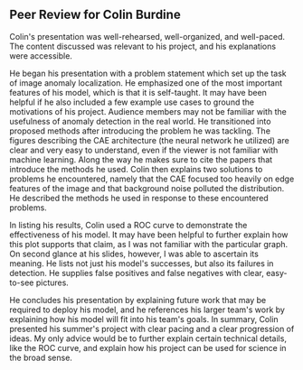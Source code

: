 ## Peer Review for Colin Burdine

Colin's presentation was well-rehearsed, well-organized, and well-paced. The content discussed was relevant to his project, and his explanations were accessible. 

He began his presentation with a problem statement which set up the task of image anomaly localization. He emphasized one of the most important features of his model, which is that it is self-taught. It may have been helpful if he also included a few example use cases to ground the motivations of his project. Audience members may not be familiar with the usefulness of anomaly detection in the real world. He transitioned into proposed methods after introducing the problem he was tackling. The figures describing the CAE architecture (the neural network he utilized) are clear and very easy to understand, even if the viewer is not familiar with machine learning. Along the way he makes sure to cite the papers that introduce the methods he used. Colin then explains two solutions to problems he encountered, namely that the CAE focused too heavily on edge features of the image and that background noise polluted the distribution. He described the methods he used in response to these encountered problems.

In listing his results, Colin used a ROC curve to demonstrate the effectiveness of his model. It may have been helpful to further explain how this plot supports that claim, as I was not familiar with the particular graph. On second glance at his slides, however, I was able to ascertain its meaning. He lists not just his model's successes, but also its failures in detection. He supplies false positives and false negatives with clear, easy-to-see pictures.

He concludes his presentation by explaining future work that may be required to deploy his model, and he references his larger team's work by explaining how his model will fit into his team's goals. In summary, Colin presented his summer's project with clear pacing and a clear progression of ideas. My only advice would be to further explain certain technical details, like the ROC curve, and explain how his project can be used for science in the broad sense.